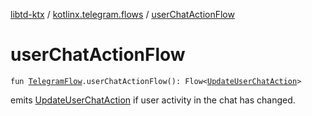 [libtd-ktx](../index.md) / [kotlinx.telegram.flows](index.md) / [userChatActionFlow](./user-chat-action-flow.md)

# userChatActionFlow

`fun `[`TelegramFlow`](../kotlinx.telegram.core/-telegram-flow/index.md)`.userChatActionFlow(): Flow<`[`UpdateUserChatAction`](https://tdlibx.github.io/td/docs/org/drinkless/td/libcore/telegram/TdApi/UpdateUserChatAction.html)`>`

emits [UpdateUserChatAction](https://tdlibx.github.io/td/docs/org/drinkless/td/libcore/telegram/TdApi/UpdateUserChatAction.html) if user activity in the chat has changed.

